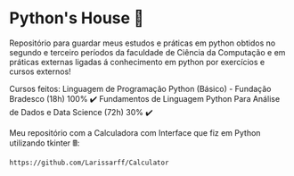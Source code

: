 # Python's House 🐍
Repositório para guardar meus estudos e práticas em python obtidos no segundo e terceiro períodos da faculdade de Ciência da Computação e em práticas externas ligadas á conhecimento em python por exercícios e cursos externos!

Cursos feitos:
Linguagem de Programação Python (Básico) - Fundação Bradesco (18h) 100% ✔️
Fundamentos de Linguagem Python Para Análise de Dados e Data Science (72h) 30% ✔️

Meu repositório com a Calculadora com Interface que fiz em Python utilizando tkinter 🖩:

    https://github.com/Larissarff/Calculator
